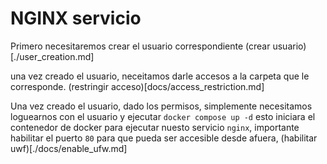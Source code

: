# NGINX servicio
Primero necesitaremos crear el usuario correspondiente (crear usuario)[./user_creation.md]

una vez creado el usuario, neceitamos darle accesos a la carpeta que le corresponde. (restringir acceso)[docs/access_restriction.md]

Una vez creado el usuario, dado los permisos, simplemente necesitamos loguearnos con el usuario y ejecutar `docker compose up -d` esto iniciara el contenedor de docker para ejecutar nuesto servicio `nginx`, importante habilitar el puerto `80` para que pueda ser accesible desde afuera, (habilitar uwf)[./docs/enable_ufw.md]

